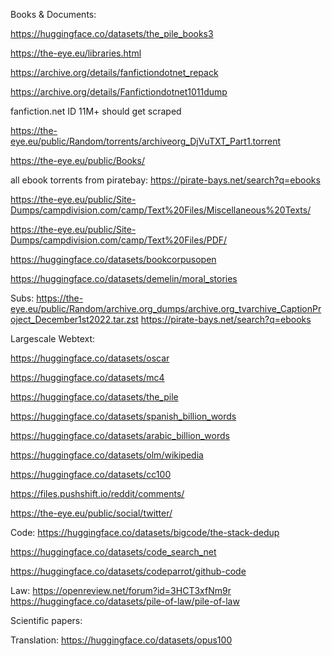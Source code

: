 
Books & Documents:


https://huggingface.co/datasets/the_pile_books3

https://the-eye.eu/libraries.html

https://archive.org/details/fanfictiondotnet_repack

https://archive.org/details/Fanfictiondotnet1011dump

fanfiction.net ID 11M+ should get scraped

https://the-eye.eu/public/Random/torrents/archiveorg_DjVuTXT_Part1.torrent

https://the-eye.eu/public/Books/

all ebook torrents from piratebay: https://pirate-bays.net/search?q=ebooks


https://the-eye.eu/public/Site-Dumps/campdivision.com/camp/Text%20Files/Miscellaneous%20Texts/

https://the-eye.eu/public/Site-Dumps/campdivision.com/camp/Text%20Files/PDF/

https://huggingface.co/datasets/bookcorpusopen

https://huggingface.co/datasets/demelin/moral_stories

Subs:
https://the-eye.eu/public/Random/archive.org_dumps/archive.org_tvarchive_CaptionProject_December1st2022.tar.zst
https://pirate-bays.net/search?q=ebooks

Largescale Webtext:

https://huggingface.co/datasets/oscar

https://huggingface.co/datasets/mc4

https://huggingface.co/datasets/the_pile

https://huggingface.co/datasets/spanish_billion_words

https://huggingface.co/datasets/arabic_billion_words

https://huggingface.co/datasets/olm/wikipedia

https://huggingface.co/datasets/cc100

https://files.pushshift.io/reddit/comments/

https://the-eye.eu/public/social/twitter/



Code:
https://huggingface.co/datasets/bigcode/the-stack-dedup

https://huggingface.co/datasets/code_search_net

https://huggingface.co/datasets/codeparrot/github-code

Law:
https://openreview.net/forum?id=3HCT3xfNm9r
https://huggingface.co/datasets/pile-of-law/pile-of-law



Scientific papers:

Translation:
https://huggingface.co/datasets/opus100

